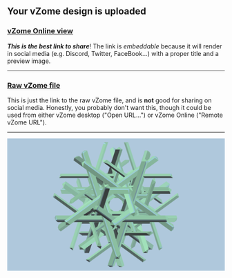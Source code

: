 ## Your vZome design is uploaded

### [vZome Online view][embed]

***This is the best link to share***!  The link is *embeddable* because it will render in social media (e.g. Discord, Twitter, FaceBook...) with a proper title and a preview image.

---

### [Raw vZome file][raw]

This is just the link to the raw vZome file, and is **not** good for
sharing on social media.
Honestly, you probably don't want this, though it could be used from either
vZome desktop ("Open URL...") or vZome Online ("Remote vZome URL").

---

![Image](<10- axis-doubled.png>)


[embed]: <https://vzome.com/app/embed.py?url=https://raw.githubusercontent.com/John-Kostick/vzome-sharing/main/2021/08/25/16-42-59-10-%2Baxis-doubled/10-+axis-doubled.vZome>
[raw]: <https://raw.githubusercontent.com/John-Kostick/vzome-sharing/main/2021/08/25/16-42-59-10-+axis-doubled/10- axis-doubled.vZome>
